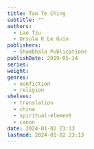```yaml
---
title: Tao Te Ching
subtitle: ""
authors:
  - Lao Tzu
  - Ursula K Le Guin
publishers:
  - Shambhala Publications
publishDate: 2019-05-14
series: 
weight: 
genres:
  - nonfiction
  - religion
shelves:
  - translation
  - china
  - spiritual-element
  - canon
date: 2024-01-02 23:13
lastmod: 2024-01-02 23:13
---
```

